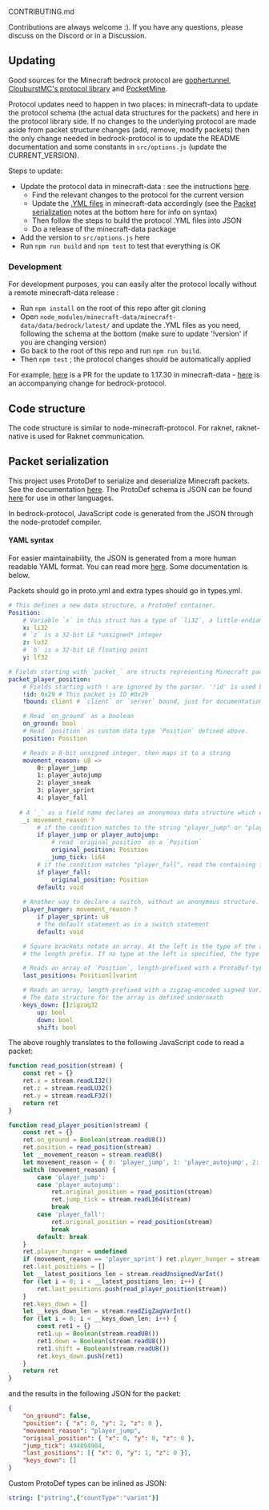 CONTRIBUTING.md

Contributions are always welcome :). If you have any questions, please discuss on the Discord or in a Discussion.

## Updating

Good sources for the Minecraft bedrock protocol are [gophertunnel](https://github.com/Sandertv/gophertunnel/tree/master/minecraft/protocol/packet), [ClouburstMC's protocol library](https://github.com/CloudburstMC/Protocol) and [PocketMine](https://github.com/pmmp/PocketMine-MP/tree/stable/src/pocketmine/network/mcpe/protocol).

Protocol updates need to happen in two places: in minecraft-data to update the protocol schema (the actual data structures for the packets) and here in the protocol library side. If no changes to the underlying protocol are made aside from packet structure changes (add, remove, modify packets) then the only change needed in bedrock-protocol is to update the README documentation and some constants in `src/options.js` (update the CURRENT_VERSION).

Steps to update:
* Update the protocol data in minecraft-data : see the instructions [here](https://github.com/PrismarineJS/minecraft-data/blob/master/doc/bedrock.md).
  * Find the relevant changes to the protocol for the current version
  * Update the [.YML files](https://github.com/PrismarineJS/minecraft-data/tree/master/data/bedrock/latest) in minecraft-data accordingly (see the [Packet serialization](#Packet_serialization) notes at the bottom here for info on syntax)
  * Then follow the steps to build the protocol .YML files into JSON
  * Do a release of the minecraft-data package
* Add the version to `src/options.js` here
* Run `npm run build` and `npm test` to test that everything is OK

### Development

For development purposes, you can easily alter the protocol locally without a remote minecraft-data release :
* Run `npm install` on the root of this repo after git cloning
* Open `node_modules/minecraft-data/minecraft-data/data/bedrock/latest/` and update the .YML files as you need, following the schema at the bottom (make sure to update '!version' if you are changing version)
* Go back to the root of this repo and run `npm run build`. 
* Then `npm test` ; the protocol changes should be automatically applied

For example, [here](https://github.com/PrismarineJS/minecraft-data/pull/467/files) is a PR for the update to 1.17.30 in minecraft-data - [here](https://github.com/PrismarineJS/bedrock-protocol/pull/150/files) is an accompanying change for bedrock-protocol.

## Code structure

The code structure is similar to node-minecraft-protocol. For raknet, raknet-native is used for Raknet communication.

## Packet serialization

This project uses ProtoDef to serialize and deserialize Minecraft packets. See the documentation [here](https://github.com/ProtoDef-io/node-protodef).
The ProtoDef schema is JSON can be found [here](https://github.com/PrismarineJS/bedrock-protocol/blob/4169453835790de7eeaa8fb6f5a6b4344f71036b/data/1.16.210/protocol.json) for use in other languages.

In bedrock-protocol, JavaScript code is generated from the JSON through the node-protodef compiler.

#### YAML syntax

For easier maintainability, the JSON is generated from a more human readable YAML format. You can read more [here](https://github.com/extremeheat/protodef-yaml).
 Some documentation is below.

Packets should go in proto.yml and extra types should go in types.yml.

```yml
# This defines a new data structure, a ProtoDef container.
Position:
    # Variable `x` in this struct has a type of `li32`, a little-endian 32-bit integer
    x: li32
    # `z` is a 32-bit LE *unsigned* integer
    z: lu32
    # `b` is a 32-bit LE floating point
    y: lf32

# Fields starting with `packet_` are structs representing Minecraft packets
packet_player_position:
    # Fields starting with ! are ignored by the parser. '!id' is used by the parser when generating the packet map
    !id: 0x29 # This packet is ID #0x29
    !bound: client # `client` or `server` bound, just for documentation purposes. This has no other effect.

    # Read `on_ground` as a boolean
    on_ground: bool
    # Read `position` as custom data type `Position` defined above.
    position: Position

    # Reads a 8-bit unsigned integer, then maps it to a string
    movement_reason: u8 =>
        0: player_jump
        1: player_autojump
        2: player_sneak
        3: player_sprint
        4: player_fall
   
   # A `_` as a field name declares an anonymous data structure which will be inlined. Adding a '?' at the end will start a `switch` statement 
    _: movement_reason ?
        # if the condition matches to the string "player_jump" or "player_autojump", there is a data struct that needs to be read
        if player_jump or player_autojump:
            # read `original_position` as a `Position`
            original_position: Position
            jump_tick: li64
        # if the condition matches "player_fall", read the containing field
        if player_fall:
            original_position: Position
        default: void
   
    # Another way to declare a switch, without an anonymous structure. `player_hunger` will be read as a 8-bit int if movement_reason == "player_sprint"
    player_hunger: movement_reason ?
        if player_sprint: u8
        # The default statement as in a switch statement
        default: void

    # Square brackets notate an array. At the left is the type of the array values, at the right is the type of
    # the length prefix. If no type at the left is specified, the type is defined below.

    # Reads an array of `Position`, length-prefixed with a ProtoBuf-type unsigned variable length integer (VarInt)
    last_positions: Position[]varint

    # Reads an array, length-prefixed with a zigzag-encoded signed VarInt  
    # The data structure for the array is defined underneath
    keys_down: []zigzag32
        up: bool
        down: bool
        shift: bool
```

The above roughly translates to the following JavaScript code to read a packet:
```js
function read_position(stream) {
    const ret = {}
    ret.x = stream.readLI32()
    ret.z = stream.readLU32()
    ret.y = stream.readLF32()
    return ret
}

function read_player_position(stream) {
    const ret = {}
    ret.on_ground = Boolean(stream.readU8())
    ret.position = read_position(stream)
    let __movement_reason = stream.readU8()
    let movement_reason = { 0: 'player_jump', 1: 'player_autojump', 2: 'player_sneak', 3: 'player_sprint', 4: 'player_fall' }[__movement_reason]
    switch (movement_reason) {
        case 'player_jump':
        case 'player_autojump':
            ret.original_position = read_position(stream)
            ret.jump_tick = stream.readLI64(stream)
            break
        case 'player_fall':
            ret.original_position = read_position(stream)
            break
        default: break
    }
    ret.player_hunger = undefined
    if (movement_reason == 'player_sprint') ret.player_hunger = stream.readU8()
    ret.last_positions = []
    let __latest_positions_len = stream.readUnsignedVarInt()
    for (let i = 0; i < __latest_positions_len; i++) {
        ret.last_positions.push(read_player_position(stream))
    }
    ret.keys_down = []
    let __keys_down_len = stream.readZigZagVarInt()
    for (let i = 0; i < __keys_down_len; i++) {
        const ret1 = {}
        ret1.up = Boolean(stream.readU8())
        ret1.down = Boolean(stream.readU8())
        ret1.shift = Boolean(stream.readU8())
        ret.keys_down.push(ret1)
    }
    return ret
}
```

and the results in the following JSON for the packet:
```json
{
    "on_ground": false,
    "position": { "x": 0, "y": 2, "z": 0 },
    "movement_reason": "player_jump",
    "original_position": { "x": 0, "y": 0, "z": 0 },
    "jump_tick": 494894984,
    "last_positions": [{ "x": 0, "y": 1, "z": 0 }],
    "keys_down": []
}
```

Custom ProtoDef types can be inlined as JSON:
```yml
string: ["pstring",{"countType":"varint"}]
```
